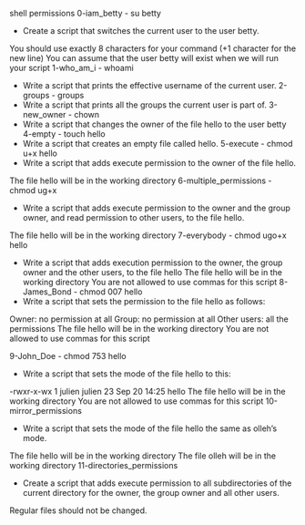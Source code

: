 shell permissions
0-iam_betty - su betty
* Create a script that switches the current user to the user betty.

You should use exactly 8 characters for your command (+1 character for the new line)
You can assume that the user betty will exist when we will run your script
1-who_am_i - whoami
* Write a script that prints the effective username of the current user.
2-groups - groups
* Write a script that prints all the groups the current user is part of.
3-new_owner - chown
* Write a script that changes the owner of the file hello to the user betty
4-empty - touch hello
* Write a script that creates an empty file called hello.
5-execute - chmod u+x hello 
* Write a script that adds execute permission to the owner of the file hello.

The file hello will be in the working directory
6-multiple_permissions - chmod ug+x
* Write a script that adds execute permission to the owner and the group owner, and read permission to other users, to the file hello.

The file hello will be in the working directory
7-everybody - chmod ugo+x hello
* Write a script that adds execution permission to the owner, the group owner and the other users, to the file hello
The file hello will be in the working directory
You are not allowed to use commas for this script
8-James_Bond - chmod 007 hello
* Write a script that sets the permission to the file hello as follows:

Owner: no permission at all
Group: no permission at all
Other users: all the permissions
The file hello will be in the working directory You are not allowed to use commas for this script

9-John_Doe - chmod 753 hello
* Write a script that sets the mode of the file hello to this:

-rwxr-x-wx 1 julien julien 23 Sep 20 14:25 hello
The file hello will be in the working directory
You are not allowed to use commas for this script
10-mirror_permissions
* Write a script that sets the mode of the file hello the same as olleh’s mode.

The file hello will be in the working directory
The file olleh will be in the working directory
11-directories_permissions
* Create a script that adds execute permission to all subdirectories of the current directory for the owner, the group owner and all other users.

Regular files should not be changed.

